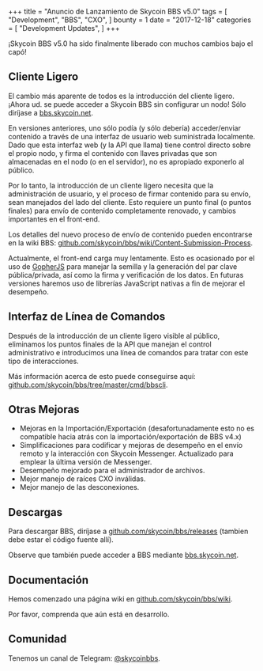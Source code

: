 +++
title = "Anuncio de Lanzamiento de Skycoin BBS v5.0"
tags = [
    "Development",
    "BBS",
    "CXO",
]
bounty = 1
date = "2017-12-18"
categories = [
    "Development Updates",
]
+++

¡Skycoin BBS v5.0 ha sido finalmente liberado con muchos cambios bajo el capó!

## Cliente Ligero

El cambio más aparente de todos es la introducción del cliente ligero. ¡Ahora ud. se puede acceder a Skycoin BBS sin configurar un nodo! Sólo diríjase a [bbs.skycoin.net](http://bbs.skycoin.net). 

En versiones anteriores, uno sólo podía (y sólo debería) acceder/enviar contenido a través de una interfaz de usuario web suministrada localmente. Dado que esta interfaz web (y la API que llama) tiene control directo sobre el propio nodo, y firma el contenido con llaves privadas que son almacenadas en el nodo (o en el servidor), no es apropiado exponerlo al público.

Por lo tanto, la introducción de un cliente ligero necesita que la administración de usuario, y el proceso de firmar contenido para su envío, sean manejados del lado del cliente. Esto requiere un punto final (o puntos finales) para envío de contenido completamente renovado, y cambios importantes en el front-end.

Los detalles del nuevo proceso de envío de contenido pueden encontrarse en la wiki BBS: [github.com/skycoin/bbs/wiki/Content-Submission-Process](https://github.com/skycoin/bbs/wiki/Content-Submission-Process).

Actualmente, el front-end carga muy lentamente. Esto es ocasionado por el uso de [GopherJS](https://github.com/gopherjs) para manejar la semilla y la generación del par clave pública/privada, así como la firma y verificación de los datos. En futuras versiones haremos uso de librerías JavaScript nativas a fin de mejorar el desempeño.

## Interfaz de Línea de Comandos

Después de la introducción de un cliente ligero visible al público, eliminamos los puntos finales de la API que manejan el control administrativo e introducimos una línea de comandos para tratar con este tipo de interacciones. 

Más información acerca de esto puede conseguirse aquí: [github.com/skycoin/bbs/tree/master/cmd/bbscli](https://github.com/skycoin/bbs/tree/master/cmd/bbscli).

## Otras Mejoras

* Mejoras en la Importación/Exportación (desafortunadamente esto no es compatible hacia atrás con la importación/exportación de BBS v4.x)
* Simplificaciones para codificar y mejoras de desempeño en el envío remoto y la interacción con Skycoin Messenger. Actualizado para emplear la última versión de Messenger.
* Desempeño mejorado para el administrador de archivos.
* Mejor manejo de raíces CXO inválidas.
* Mejor manejo de las desconexiones.

## Descargas

Para descargar BBS, diríjase a [github.com/skycoin/bbs/releases](https://github.com/skycoin/bbs/releases) (tambien debe estar el código fuente allí).

Observe que también puede acceder a BBS mediante [bbs.skycoin.net](http://bbs.skycoin.net).

## Documentación

Hemos comenzado una página wiki en [github.com/skycoin/bbs/wiki](https://github.com/skycoin/bbs/wiki).

Por favor, comprenda que aún está en desarrollo.

## Comunidad

Tenemos un canal de Telegram: [@skycoinbbs](https://t.me/skycoinbbs).
